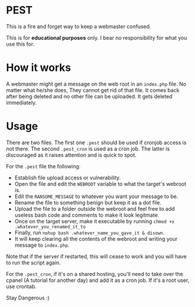 # PEST

This is a fire and forget way to keep a webmaster confused.

This is for **educational purposes** only. I bear no responsibility for what you use this for.


# How it works

A webmaster might get a message on the web root in an `index.php` file. No matter what he/she does, They cannot get rid of that file. It comes back after being deleted and no other file can be uploaded. It gets deleted immediately.

# Usage

There are two files. The first one `.pest` should be used if cronjob access is not there. The second `.pest_cron` is used as a cron job. The latter is discouraged as it raises attention and is quick to spot.


For the `.pest` file the following:

- Establish file upload access or vulnerability.
- Open the file and edit the `WEBROOT` variable to what the target's webroot is.
- Edit the `RANSOME_MESSAGE` to whatever you want your message to be.
- Rename the file to something benign but keep it as a dot file.
- Upload the file to a folder outside the webroot and feel free to add useless bash code and comments to make it look legitmate.
- Once on the target server, make it executable by running `chmod +x .whatever_you_renamed_it_to`
- Finally, run `nohup bash .whatever_name_you_gave_it & disown`.
- It will keep clearing all the contents of the webroot and writing your message to `index.php`.

Note that if the server if restarted, this will cease to work and you will have to run the script again.


For the `.pest_cron`, if it's on a shared hosting, you'll need to take over the cpanel (A tutorial for another day) and add it as a cron job. If it's a root user, use crontab.


Stay Dangerous :)
